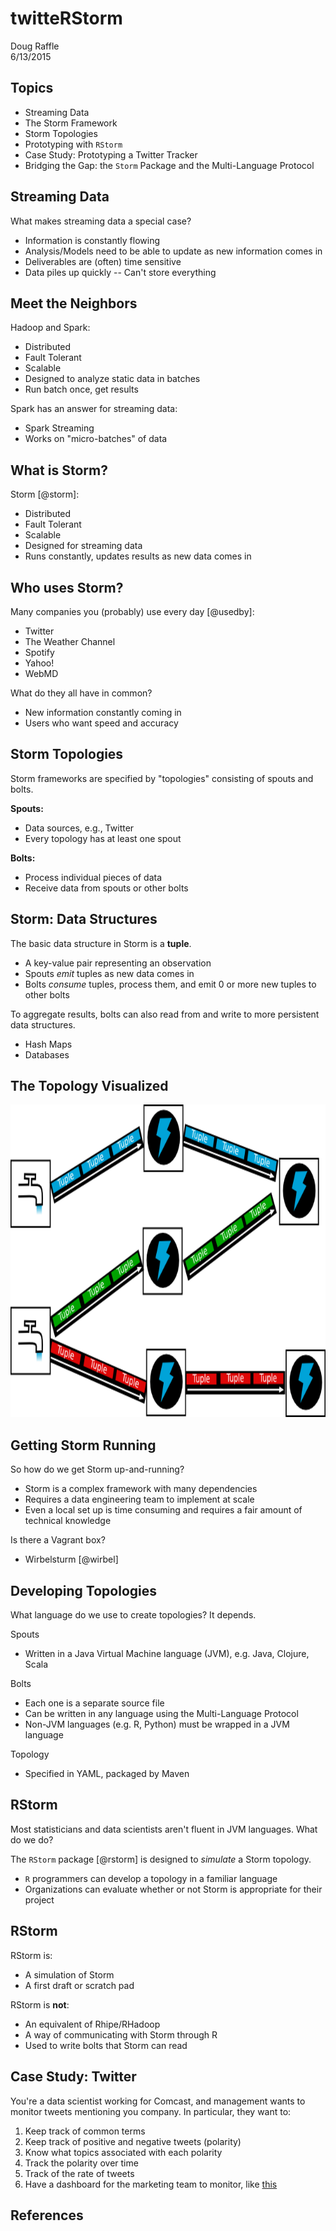 # twitteRStorm
Doug Raffle  
6/13/2015  



## Topics

- Streaming Data
- The Storm Framework
- Storm Topologies
- Prototyping with `RStorm`
- Case Study: Prototyping a Twitter Tracker
- Bridging the Gap: the `Storm` Package and the Multi-Language Protocol

## Streaming Data
What makes streaming data a special case?

- Information is constantly flowing
- Analysis/Models need to be able to update as new information comes in
- Deliverables are (often) time sensitive
- Data piles up quickly -- Can't store everything


## Meet the Neighbors
Hadoop and Spark:

- Distributed
- Fault Tolerant
- Scalable
- Designed to analyze static data in batches
- Run batch once, get results

Spark has an answer for streaming data:

- Spark Streaming
- Works on "micro-batches" of data

## What is Storm?

Storm [@storm]:

- Distributed
- Fault Tolerant
- Scalable
- Designed for streaming data
- Runs constantly, updates results as new data comes in


## Who uses Storm?
Many companies you (probably) use every day [@usedby]:

- Twitter
- The Weather Channel
- Spotify
- Yahoo!
- WebMD

What do they all have in common?

- New information constantly coming in
- Users who want speed and accuracy

## Storm Topologies
Storm frameworks are specified by "topologies" consisting of spouts and bolts.

**Spouts:**

- Data sources, e.g., Twitter
- Every topology has at least one spout

**Bolts:**

- Process individual pieces of data
- Receive data from spouts or other bolts

## Storm: Data Structures
The basic data structure in Storm is a **tuple**.

- A key-value pair representing an observation
- Spouts *emit* tuples as new data comes in
- Bolts *consume* tuples, process them, and emit 0 or more new tuples to other bolts

To aggregate results, bolts can also read from and write to more persistent data structures.

- Hash Maps
- Databases

## The Topology Visualized
<img style="width: 800px; height: 500px; float: center;" src="storm_topology.png">

## Getting Storm Running
So how do we get Storm up-and-running?

- Storm is a complex framework with many dependencies
- Requires a data engineering team to implement at scale
- Even a local set up is time consuming and requires a fair amount of technical knowledge

Is there a Vagrant box?

- Wirbelsturm [@wirbel]

## Developing Topologies
What language do we use to create topologies?  It depends.

Spouts

- Written in a Java Virtual Machine language (JVM), e.g. Java, Clojure, Scala

Bolts

- Each one is a separate source file
- Can be written in any language using the Multi-Language Protocol
- Non-JVM languages (e.g. R, Python) must be wrapped in a JVM language

Topology

- Specified in YAML, packaged by Maven

## RStorm
Most statisticians and data scientists aren't fluent in JVM languages.  What do we do?

The `RStorm` package [@rstorm] is designed to *simulate* a Storm topology.

- `R` programmers can develop a topology in a familiar language
- Organizations can evaluate whether or not Storm is appropriate for their project

## RStorm
RStorm is:

- A simulation of Storm
- A first draft or scratch pad

RStorm is **not**:

- An equivalent of Rhipe/RHadoop
- A way of communicating with Storm through R
- Used to write bolts that Storm can read

## Case Study: Twitter
You're a data scientist working for Comcast, and management wants to monitor tweets mentioning you company.  In particular, they want to:

1. Keep track of common terms
2. Keep track of positive and negative tweets (polarity)
3. Know what topics associated with each polarity
4. Track the polarity over time
5. Track of the rate of tweets
6. Have a dashboard for the marketing team to monitor, like [this](http://raffled.shinyapps.io/comcast_dash)

## References





















